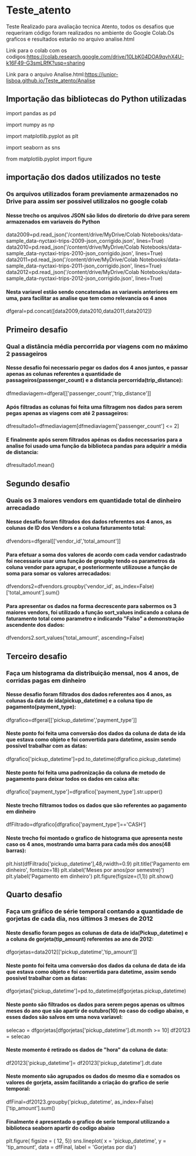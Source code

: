 # Teste_atento
Teste Realizado para avaliação tecnica Atento, todos os desafios que requeriram código foram realizados
no ambiente do Google Colab.Os graficos e resultados estarão no arquivo analise.html

Link para o colab com os codigos:https://colab.research.google.com/drive/10LbK04DOA9qvhX4U-k16F49-G3smLRfK?usp=sharing

Link para o arquivo Analise.html:https://junior-lisboa.github.io/Teste_atento/Analise

## Importação das bibliotecas do Python utilizadas

import pandas as pd  

import numpy as np

import matplotlib.pyplot as plt

import seaborn as sns

from matplotlib.pyplot import figure

## importação dos dados utilizados no teste
### Os arquivos utilizados foram previamente armazenados no Drive para assim ser possivel utilizalos no google colab

#### Nesse trecho os arquivos JSON são lidos do diretorio do drive para serem armazenados em variaveis do Python
data2009=pd.read_json('/content/drive/MyDrive/Colab Notebooks/data-sample_data-nyctaxi-trips-2009-json_corrigido.json',  lines=True)
data2010=pd.read_json('/content/drive/MyDrive/Colab Notebooks/data-sample_data-nyctaxi-trips-2010-json_corrigido.json',  lines=True)
data2011=pd.read_json('/content/drive/MyDrive/Colab Notebooks/data-sample_data-nyctaxi-trips-2011-json_corrigido.json',  lines=True)
data2012=pd.read_json('/content/drive/MyDrive/Colab Notebooks/data-sample_data-nyctaxi-trips-2012-json_corrigido.json',  lines=True)

#### Nesta variavel estão sendo concatenadas as variaveis anteriores em uma, para facilitar as analise que tem como relevancia os 4 anos
dfgeral=pd.concat([data2009,data2010,data2011,data2012])

## Primeiro desafio
### Qual a distância média percorrida por viagens com no máximo 2 passageiros

#### Nesse desafio foi necessario pegar os dados dos 4 anos juntos, e passar apenas as colunas referentes a quantidade de passageiros(passenger_count) e a distancia percorrida(trip_distance):
dfmediaviagem=dfgeral[['passenger_count','trip_distance']]
#### Após filtradas as colunas foi feita uma filtragem nos dados para serem pegas apenas as viagens com até 2 passageiros:
dfresultado1=dfmediaviagem[dfmediaviagem['passenger_count'] <= 2]
#### E finalmente após serem filtrados apénas os dados necessarios para a analise foi usado uma função da biblioteca pandas para adquirir a média de distancia:
dfresultado1.mean()

## Segundo desafio
### Quais os 3 maiores vendors em quantidade total de dinheiro arrecadado

#### Nesse desafio foram filtrados dos dados referentes aos 4 anos, as colunas de ID dos Vendors e a coluna faturamento total:
dfvendors=dfgeral[['vendor_id','total_amount']]
#### Para efetuar a soma dos valores de acordo com cada vendor cadastrado foi necessario usar uma função de groupby tendo os parametros da coluna vendor para agrupar, e posteriormente utilizouse a função de soma para somar os valores arrecadados:
dfvendors2=dfvendors.groupby('vendor_id', as_index=False)['total_amount'].sum()
#### Para apresentar os dados na forma decrescente para sabermos os 3 maiores vendors, foi utilizado a função sort_values indicando a coluna de faturamento total como parametro e indicando "Falso" a demonstração ascendente dos dados:
dfvendors2.sort_values('total_amount', ascending=False)

## Terceiro desafio
### Faça um histograma da distribuição mensal, nos 4 anos, de corridas pagas em dinheiro

####  Nesse desafio foram filtrados dos dados referentes aos 4 anos, as colunas da data de ida(pickup_datetime) e a coluna tipo de pagamento(payment_type):
dfgrafico=dfgeral[['pickup_datetime','payment_type']]
#### Neste ponto foi feita uma conversão dos dados da coluna de data de ida que estava como objeto e foi convertida para datetime, assim sendo possivel trabalhar com as datas:
dfgrafico['pickup_datetime']=pd.to_datetime(dfgrafico.pickup_datetime)
#### Neste ponto foi feita uma padronização da coluna de metodo de pagamento para deixar todos os dados em caixa alta:
dfgrafico['payment_type']=dfgrafico['payment_type'].str.upper()
#### Neste trecho filtramos todos os dados que são referentes ao pagamento em dinheiro
dfFiltrado=dfgrafico[dfgrafico['payment_type']=='CASH']
#### Neste trecho foi montado o grafico de histograma que apresenta neste caso os 4 anos, mostrando uma barra para cada mês dos anos(48 barras):
plt.hist(dfFiltrado['pickup_datetime'],48,rwidth=0.9)
plt.title('Pagamento em dinheiro', fontsize=18)
plt.xlabel('Meses por anos(por semestre)')
plt.ylabel('Pagamento em dinheiro')
plt.figure(figsize=(1,1))
plt.show()

## Quarto desafio
### Faça um gráfico de série temporal contando a quantidade de gorjetas de cada dia, nos últimos 3 meses de 2012

#### Neste desafio foram pegos as colunas de data de ida(Pickup_datetime) e a coluna de gorjeta(tip_amount) referentes ao ano de 2012:
dfgorjetas=data2012[['pickup_datetime','tip_amount']]
#### Neste ponto foi feita uma conversão dos dados da coluna de data de ida que estava como objeto e foi convertida para datetime, assim sendo possivel trabalhar com as datas:
dfgorjetas['pickup_datetime']=pd.to_datetime(dfgorjetas.pickup_datetime)
#### Neste ponto são filtrados os dados para serem pegos apenas os ultmos meses do ano que são apartir de outubro(10) no caso do codigo abaixo, e esses dados são salvos em uma nova variavel:
selecao = dfgorjetas[dfgorjetas['pickup_datetime'].dt.month >= 10]
df20123 = selecao
#### Neste momento é retirado os dados de "hora" da coluna de data:
df20123['pickup_datetime']= df20123['pickup_datetime'].dt.date
#### Neste momento são agrupados os dados do mesmo dia e somados os valores de gorjeta, assim facilitando a criação do grafico de serie temporal:
dfFinal=df20123.groupby('pickup_datetime', as_index=False)['tip_amount'].sum()
#### Finalmente é apresentado o grafico de serie temporal utilizando a biblioteca seaborn apartir do codigo abaixo
plt.figure( figsize = ( 12, 5)) 
sns.lineplot( x = 'pickup_datetime', 
             y = 'tip_amount', 
             data = dfFinal, 
             label = 'Gorjetas por dia')
